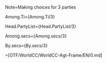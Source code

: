 Note=Making choices for 3 parties

Among.Ti={Among.Ti/3}

Head.PartyList={Head.PartyList/3}

Among.secs={Among.secs/3}

By.secs={By.secs/3}

=[OTF/WorldCC/WorldCC-Agt-Frame/EN/0.md]
